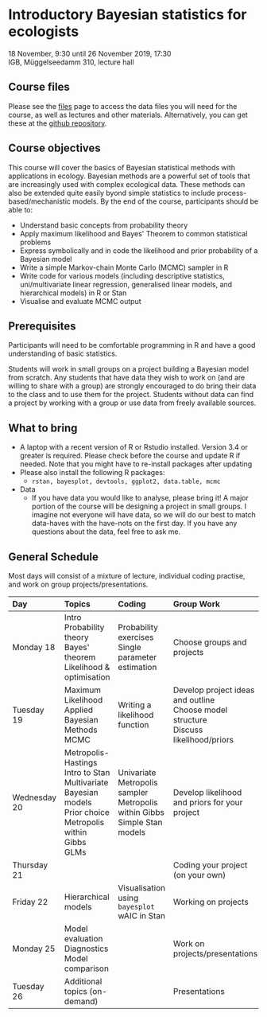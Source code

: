 # Introductory Bayesian statistics for ecologists

18 November, 9:30 until 26 November 2019, 17:30<br/>
IGB, Müggelseedamm 310, lecture hall

## Course files
Please see the [files](files.html) page to access the data files you will need for the course, as well as lectures and other materials. Alternatively, you can get these at the [github repository](https://github.com/mtalluto/BayesCourseIGB).

## Course objectives

This course will cover the basics of Bayesian statistical methods with applications in ecology. Bayesian methods are a powerful set of tools that are increasingly used with complex ecological data. These methods can also be extended quite easily byond simple statistics to include process-based/mechanistic models. By the end of the course, participants should be able to:

* Understand basic concepts from probability theory
* Apply maximum likelihood and Bayes' Theorem to common statistical problems
* Express symbolically and in code the likelihood and prior probability of a Bayesian model
* Write a simple Markov-chain Monte Carlo (MCMC) sampler in R
* Write code for various models (including descriptive statistics, uni/multivariate linear regression, generalised linear models, and hierarchical models) in R or Stan
* Visualise and evaluate MCMC output

## Prerequisites

Participants will need to be comfortable programming in R and have a good understanding of basic statistics.

Students will work in small groups on a project building a Bayesian model from scratch. Any students that have data they wish to work on (and are willing to share with a group) are strongly encouraged to do bring their data to the class and to use them for the project. Students without data can find a project by working with a group or use data from freely available sources.

## What to bring
* A laptop with a recent version of R or Rstudio installed. Version 3.4 or greater is required. Please check before the course and update R if needed. Note that you might have to re-install packages after updating
* Please also install the following R packages: 
	* `rstan, bayesplot, devtools, ggplot2, data.table, mcmc`
* Data
	* If you have data you would like to analyse, please bring it! A major portion of the course will be designing a project in small groups. I imagine not everyone will have data, so we will do our best to match data-haves with the have-nots on the first day. If you have any questions about the data, feel free to ask me.


## General Schedule
Most days will consist of a mixture of lecture, individual coding practise, and work on group projects/presentations.

| Day          | Topics | Coding | Group Work |
|:-------------|:-------|:-------|:-----------|
| Monday 18    | Intro<br/> Probability theory<br/> Bayes' theorem<br/>Likelihood & optimisation | Probability exercises <br/> Single parameter estimation | Choose groups and projects |
| Tuesday 19   | Maximum Likelihood<br/>Applied Bayesian Methods<br/> MCMC<br/> | Writing a likelihood function<br/> | Develop project ideas and outline<br/>Choose model structure<br/>Discuss likelihood/priors
| Wednesday 20 | Metropolis-Hastings<br/> Intro to Stan<br/> Multivariate Bayesian models<br/> Prior choice<br/>Metropolis within Gibbs<br/> GLMs| Univariate Metropolis sampler<br/> Metropolis within Gibbs<br/>Simple Stan models| Develop likelihood and priors for your project
| Thursday 21  | | | Coding your project (on your own)
| Friday 22    | Hierarchical models | Visualisation using `bayesplot` <br/>wAIC in Stan | Working on projects
| Monday 25    | Model evaluation <br/> Diagnostics <br/> Model comparison  | | Work on projects/presentations |
| Tuesday 26    | Additional topics (on-demand) | | Presentations |
